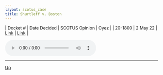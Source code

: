 ```yaml
---
layout: scotus_case
title: Shurtleff v. Boston
---
```


| Docket # | Date Decided | SCOTUS Opinion | Oyez |
| 20-1800 | 2 May 22 | [Link](https://www.supremecourt.gov/opinions/21pdf/596us1r29_j3ko.pdf) | [Link](https://www.oyez.org/cases/2021/20-1800) |

<audio controls>
   <source src='./resources/20-1800.mp3' type='audio/mpeg'>
</audio>

<object data='./resources/20-1800.pdf' type='application/pdf'></object>

---

[Up](./README.md)